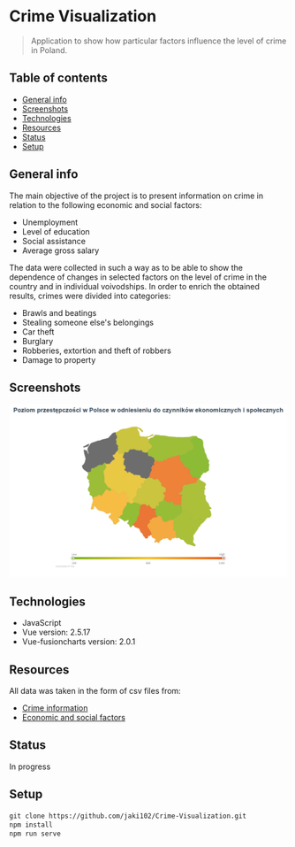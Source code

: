 # Crime Visualization
>Application to show how particular factors influence the level of crime in Poland.
## Table of contents
* [General info](#general-info)
* [Screenshots](#screenshots)
* [Technologies](#technologies)
* [Resources](#resources)
* [Status](#status)
* [Setup](#setup)
## General info
The main objective of the project is to present information on crime in relation to the following economic and social factors:
* Unemployment
* Level of education
* Social assistance
* Average gross salary

The data were collected in such a way as to be able to show the dependence of changes in selected factors on the level of crime in the country and in individual voivodships. In order to enrich the obtained results, crimes were divided into categories:
* Brawls and beatings
* Stealing someone else's belongings
* Car theft
* Burglary
* Robberies, extortion and theft of robbers
* Damage to property
## Screenshots
![alt text](https://github.com/jaki102/Crime-Visualization/blob/master/src/assets/map.png "Map of Poland")

## Technologies
* JavaScript
* Vue version: 2.5.17
* Vue-fusioncharts version: 2.0.1
## Resources
All data was taken in the form of csv files from:
* [Crime information](http://www.statystyka.policja.pl/ "Police's website")
* [Economic and social factors](https://bdl.stat.gov.pl/BDL/ "GUS's website")
## Status
In progress
## Setup
```
git clone https://github.com/jaki102/Crime-Visualization.git
npm install
npm run serve
```

